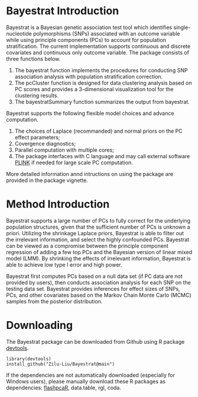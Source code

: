 # Bayestrat Introduction
Bayestrat is a Bayesian genetic association test tool which identifies single-nucleotide polymorphisms (SNPs) associated with an outcome variable while using principle components (PCs) to account for population stratification. The current implementation supports continuous and discrete covariates and continuous only outcome variable. The package consists of three functions below. 
1. The bayestrat function implements the procedures for conducting SNP association analysis with population stratification correction. 
2. The pcCluster function is designed for data clustering analysis based on PC scores and provides a 3-dimensional visualization tool for the clustering results. 
3. The bayestratSummary function summarizes the output from bayestrat.

Bayestrat supports the following flexible model choices and advance computation.
1. The choices of Laplace (recommanded) and normal priors on the PC effect parameters;
2. Covergence diagnostics;
3. Parallel computation with multiple cores;
4. The package interfaces with C language and may call external software [PLINK](https://www.cog-genomics.org/plink/) if needed for large scale PC computation.

More detailed information annd intructions on using the package are provided in the package vignette.

# Method Introduction
Bayestrat supports a large number of PCs to fully correct for the underlying population structures, given that the sufficient number of PCs is unknown a priori. Utilizing the shrinkage Laplace priors, Bayestrat is able to filter out the irrelevant information, and select the highly confounded PCs. Bayestrat can be viewed as a compromise between the principle component regression of adding a few top PCs and the Bayesian version of linear mixed model (LMM). By shrinking the effects of irrelevant information, Bayestrat is able to achieve low type I error and high power.

Bayestrat first computes PCs based on a null data set (if PC data are not provided by users), then conducts association analysis for each SNP on the testing data set. Bayestrat provides inferences for effect sizes of SNPs, PCs, and other covariates based on the Markov Chain Monte Carlo (MCMC) samples from the posterior distribution.

# Downloading
The Bayestrat package can be downloaded from Github using R package [devtools](https://cran.r-project.org/web/packages/devtools/index.html).
```{r,warning=FALSE,message=FALSE,results=F}
library(devtools)
install_github("Zilu-Liu/Bayestrat@main")
```

If the dependencies are not automatically downloaded (especially for Windows users), please manually download these R packages as dependencies: [flashpcaR](https://github.com/gabraham/flashpca), data.table, rgl, coda.

